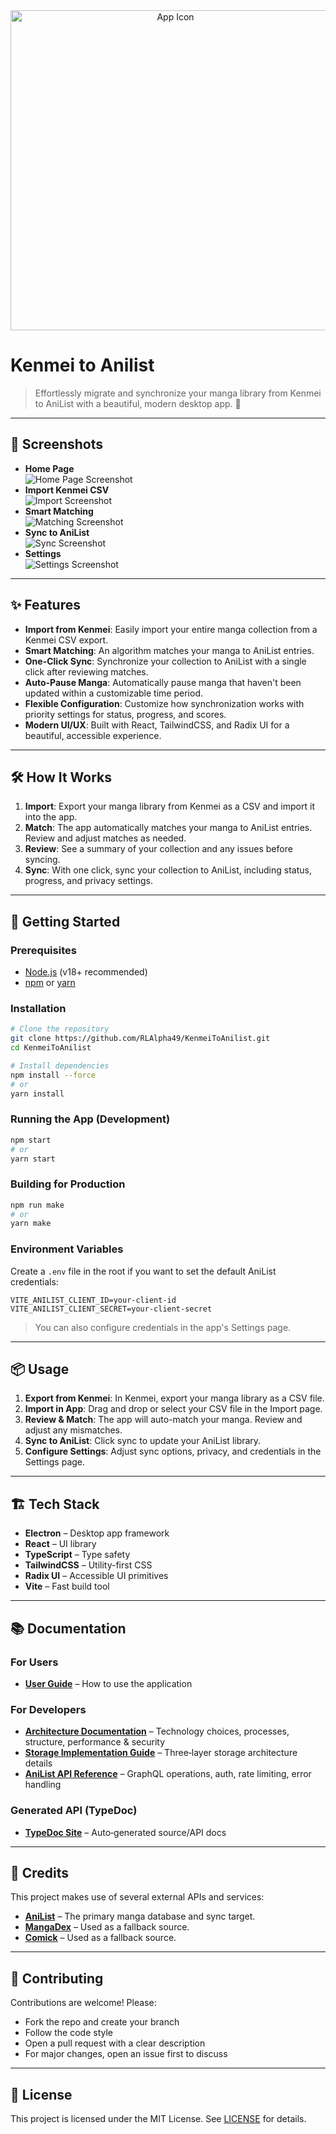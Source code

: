 <div align=center>
  <img src="./src/assets/k2a-icon-512x512.png" alt="App Icon" width="512" />
</div>

# Kenmei to Anilist

> Effortlessly migrate and synchronize your manga library from Kenmei to AniList with a beautiful, modern desktop app. 🚀

---

## 📸 Screenshots

- **Home Page**  
  ![Home Page Screenshot](./docs/assets/home-page.png)
- **Import Kenmei CSV**  
  ![Import Screenshot](./docs/assets/import-page.png)
- **Smart Matching**  
  ![Matching Screenshot](./docs/assets/review-page.png)
- **Sync to AniList**  
  ![Sync Screenshot](./docs/assets/sync-page.png)
- **Settings**  
  ![Settings Screenshot](./docs/assets/settings-page.png)

---

## ✨ Features

- **Import from Kenmei**: Easily import your entire manga collection from a Kenmei CSV export.
- **Smart Matching**: An algorithm matches your manga to AniList entries.
- **One-Click Sync**: Synchronize your collection to AniList with a single click after reviewing matches.
- **Auto-Pause Manga**: Automatically pause manga that haven't been updated within a customizable time period.
- **Flexible Configuration**: Customize how synchronization works with priority settings for status, progress, and scores.
- **Modern UI/UX**: Built with React, TailwindCSS, and Radix UI for a beautiful, accessible experience.

---

## 🛠️ How It Works

1. **Import**: Export your manga library from Kenmei as a CSV and import it into the app.
2. **Match**: The app automatically matches your manga to AniList entries. Review and adjust matches as needed.
3. **Review**: See a summary of your collection and any issues before syncing.
4. **Sync**: With one click, sync your collection to AniList, including status, progress, and privacy settings.

---

## 🚀 Getting Started

### Prerequisites

- [Node.js](https://nodejs.org/) (v18+ recommended)
- [npm](https://www.npmjs.com/) or [yarn](https://yarnpkg.com/)

### Installation

```bash
# Clone the repository
git clone https://github.com/RLAlpha49/KenmeiToAnilist.git
cd KenmeiToAnilist

# Install dependencies
npm install --force
# or
yarn install
```

### Running the App (Development)

```bash
npm start
# or
yarn start
```

### Building for Production

```bash
npm run make
# or
yarn make
```

### Environment Variables

Create a `.env` file in the root if you want to set the default AniList credentials:

```env
VITE_ANILIST_CLIENT_ID=your-client-id
VITE_ANILIST_CLIENT_SECRET=your-client-secret
```

> You can also configure credentials in the app's Settings page.

---

## 📦 Usage

1. **Export from Kenmei**: In Kenmei, export your manga library as a CSV file.
2. **Import in App**: Drag and drop or select your CSV file in the Import page.
3. **Review & Match**: The app will auto-match your manga. Review and adjust any mismatches.
4. **Sync to AniList**: Click sync to update your AniList library.
5. **Configure Settings**: Adjust sync options, privacy, and credentials in the Settings page.

---

## 🏗️ Tech Stack

- **Electron** – Desktop app framework
- **React** – UI library
- **TypeScript** – Type safety
- **TailwindCSS** – Utility-first CSS
- **Radix UI** – Accessible UI primitives
- **Vite** – Fast build tool

---

## 📚 Documentation

### For Users

- **[User Guide](./docs/guides/USER_GUIDE.md)** – How to use the application

### For Developers

- **[Architecture Documentation](./docs/guides/ARCHITECTURE.md)** – Technology choices, processes, structure, performance & security
- **[Storage Implementation Guide](./docs/guides/STORAGE_IMPLEMENTATION.md)** – Three‑layer storage architecture details
- **[AniList API Reference](./docs/guides/API_REFERENCE.md)** – GraphQL operations, auth, rate limiting, error handling

### Generated API (TypeDoc)

- **[TypeDoc Site](https://rlalpha49.github.io/KenmeiToAnilist/)** – Auto‑generated source/API docs

---

## 🙏 Credits

This project makes use of several external APIs and services:

- **[AniList](https://anilist.co/)** – The primary manga database and sync target.
- **[MangaDex](https://mangadex.org/)** – Used as a fallback source.
- **[Comick](https://comick.io/)** – Used as a fallback source.

---

## 🤝 Contributing

Contributions are welcome! Please:

- Fork the repo and create your branch
- Follow the code style
- Open a pull request with a clear description
- For major changes, open an issue first to discuss

---

## 📄 License

This project is licensed under the MIT License. See [LICENSE](./LICENSE) for details.
